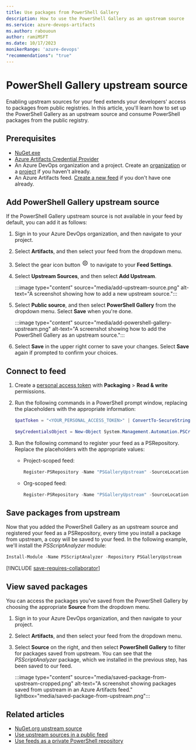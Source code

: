 ```yaml
---
title: Use packages from PowerShell Gallery
description: How to use the PowerShell Gallery as an upstream source
ms.service: azure-devops-artifacts
ms.author: rabououn
author: ramiMSFT
ms.date: 10/17/2023
monikerRange: 'azure-devops'
"recommendations": "true"
---
```


# PowerShell Gallery upstream source

Enabling upstream sources for your feed extends your developers' access to packages from public registries. In this article, you'll learn how to set up the PowerShell Gallery as an upstream source and consume PowerShell packages from the public registry.

## Prerequisites

- [NuGet.exe](https://www.nuget.org/downloads)
- [Azure Artifacts Credential Provider](https://github.com/microsoft/artifacts-credprovider)
- An Azure DevOps organization and a project. Create an [organization](../../organizations/accounts/create-organization.md) or a [project](../../organizations/projects/create-project.md#create-a-project) if you haven't already.
- An Azure Artifacts feed. [Create a new feed](../get-started-nuget.md#create-a-feed) if you don't have one already.

## Add PowerShell Gallery upstream source

If the PowerShell Gallery upstream source is not available in your feed by default, you can add it as follows:

1. Sign in to your Azure DevOps organization, and then navigate to your project.

1. Select **Artifacts**, and then select your feed from the dropdown menu.

1. Select the gear icon button ![gear icon](../../media/icons/gear-icon.png) to navigate to your **Feed Settings**.

1. Select **Upstream Sources**, and then select **Add Upstream**.

    :::image type="content" source="media/add-upstream-source.png" alt-text="A screenshot showing how to add a new upstream source.":::

1. Select **Public source**, and then select **PowerShell Gallery** from the dropdown menu. Select **Save** when you're done.

    :::image type="content" source="media/add-powershell-gallery-upstream.png" alt-text="A screenshot showing how to add the PowerShell Gallery as an upstream source.":::

1. Select **Save** in the upper right corner to save your changes. Select **Save** again if prompted to confirm your choices.

## Connect to feed

1. Create a [personal access token](../../organizations/accounts/use-personal-access-tokens-to-authenticate.md#create-a-pat) with **Packaging** > **Read & write** permissions.

1. Run the following commands in a PowerShell prompt window, replacing the placeholders with the appropriate information:

    ```powershell
    $patToken = "<YOUR_PERSONAL_ACCESS_TOKEN>" | ConvertTo-SecureString -AsPlainText -Force
    ```

    ```powershell
    $myCredentialsObject = New-Object System.Management.Automation.PSCredential("<USER_NAME>", $patToken)
    ```

1. Run the following command to register your feed as a PSRepository. Replace the placeholders with the appropriate values:

    - Project-scoped feed:

        ```powershell
        Register-PSRepository -Name "PSGalleryUpstream" -SourceLocation "https://pkgs.dev.azure.com/<ORGANIZATION_NAME>/<PROJECT_NAME>/_packaging/<FEED_NAME>/nuget/v2" -PublishLocation "https://pkgs.dev.azure.com/<ORGANIZATION_NAME>/<PROJECT_NAME>/_packaging/<FEED_NAME>/nuget/v2" -InstallationPolicy Trusted -Credential $myCredentialsObject
        ```

    - Org-scoped feed:

        ```powershell
        Register-PSRepository -Name "PSGalleryUpstream" -SourceLocation "https://pkgs.dev.azure.com/<ORGANIZATION_NAME>/_packaging/<FEED_NAME>/nuget/v2" -PublishLocation "https://pkgs.dev.azure.com/<ORGANIZATION_NAME>/_packaging/<FEED_NAME>/nuget/v2" -InstallationPolicy Trusted -Credential $myCredentialsObject
        ```

## Save packages from upstream

Now that you added the PowerShell Gallery as an upstream source and registered your feed as a PSRepository, every time you install a package from upstream, a copy will be saved to your feed. In the following example, we'll install the *PSScriptAnalyzer* module:

```PowerShell
Install-Module -Name PSScriptAnalyzer -Repository PSGalleryUpstream
```

[!INCLUDE [save-requires-collaborator](../includes/save-requires-collaborator.md)]

## View saved packages

You can access the packages you've saved from the PowerShell Gallery by choosing the appropriate **Source** from the dropdown menu.

1. Sign in to your Azure DevOps organization, and then navigate to your project.

1. Select **Artifacts**, and then select your feed from the dropdown menu.

1. Select **Source** on the right, and then select **PowerShell Gallery** to filter for packages saved from upstream. You can see that the *PSScriptAnalyzer* package, which we installed in the previous step, has been saved to our feed.

    :::image type="content" source="media/saved-package-from-upstream-cropped.png" alt-text="A screenshot showing packages saved from upstream in an Azure Artifacts feed." lightbox="media/saved-package-from-upstream.png":::

## Related articles

- [NuGet.org upstream source](../nuget/upstream-sources.md)
- [Use upstream sources in a public feed](../how-to/public-feeds-upstream-sources.md)
- [Use feeds as a private PowerShell repository](private-powershell-library.md)